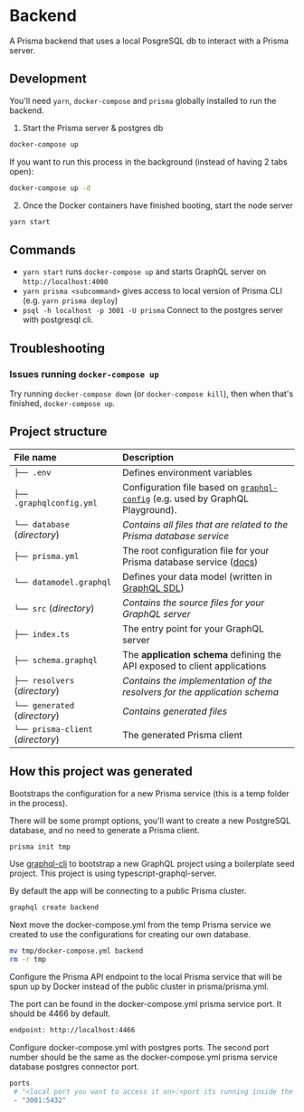 # Backend

A Prisma backend that uses a local PosgreSQL db to interact with a Prisma server.

## Development

You'll need `yarn`, `docker-compose` and `prisma` globally installed to run the backend.

1. Start the Prisma server & postgres db

  ```bash
  docker-compose up
  ```

  If you want to run this process in the background (instead of having 2 tabs open):

  ```bash
  docker-compose up -d
  ```

2. Once the Docker containers have finished booting, start the node server

  ```bash
  yarn start
  ```

## Commands

* `yarn start` runs `docker-compose up` and starts GraphQL server on `http://localhost:4000`
* `yarn prisma <subcommand>` gives access to local version of Prisma CLI (e.g. `yarn prisma deploy`)
* `psql -h localhost -p 3001 -U prisma` Connect to the postgres server with postgresql cli.

## Troubleshooting

### Issues running `docker-compose up`

Try running `docker-compose down` (or `docker-compose kill`), then when that's finished, `docker-compose up`.

## Project structure

| File name | Description |
| :--  | :-- |
| `├── .env` | Defines environment variables |
| `├── .graphqlconfig.yml` | Configuration file based on [`graphql-config`](https://github.com/prisma/graphql-config) (e.g. used by GraphQL Playground).|
| `└── database` (_directory_) | _Contains all files that are related to the Prisma database service_ |\
| `├── prisma.yml` | The root configuration file for your Prisma database service ([docs](https://www.prismagraphql.com/docs/reference/prisma.yml/overview-and-example-foatho8aip)) |
| `└── datamodel.graphql` | Defines your data model (written in [GraphQL SDL](https://blog.graph.cool/graphql-sdl-schema-definition-language-6755bcb9ce51)) |
| `└── src` (_directory_) | _Contains the source files for your GraphQL server_ |
| `├── index.ts` | The entry point for your GraphQL server |
| `├── schema.graphql` | The **application schema** defining the API exposed to client applications  |
| `├── resolvers` (_directory_) | _Contains the implementation of the resolvers for the application schema_ |
| `└── generated` (_directory_) | _Contains generated files_ |
| `└── prisma-client` (_directory_) | The generated Prisma client |

## How this project was generated

Bootstraps the configuration for a new Prisma service (this is a temp folder in the process).

There will be some prompt options, you'll want to create a new PostgreSQL database, and no need to generate a Prisma client.

```bash
prisma init tmp
```

Use [graphql-cli](https://github.com/graphql-boilerplates) to bootstrap a new GraphQL project using a boilerplate seed project. This project is using typescript-graphql-server.

By default the app will be connecting to a public Prisma cluster.

```bash
graphql create backend
```

Next move the docker-compose.yml from the temp Prisma service we created to use the configurations for creating our own database.

```bash
mv tmp/docker-compose.yml backend
rm -r tmp
```

Configure the Prisma API endpoint to the local Prisma service that will be spun up by Docker instead of the public cluster in prisma/prisma.yml.

The port can be found in the docker-compose.yml prisma service port. It should be 4466 by default.

```bash
endpoint: http://localhost:4466
```

Configure docker-compose.yml with postgres ports. The second port number should be the same as the docker-compose.yml prisma service database postgres connector port.

```bash
ports
 # "<local port you want to access it on>:<port its running inside the container>"
 - "3001:5432"
```
